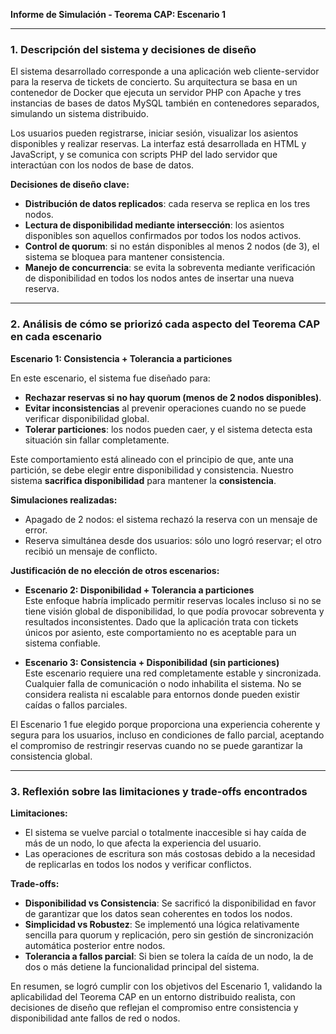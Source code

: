 **Informe de Simulación - Teorema CAP: Escenario 1**

---

### 1. Descripción del sistema y decisiones de diseño

El sistema desarrollado corresponde a una aplicación web cliente-servidor para la reserva de tickets de concierto. Su arquitectura se basa en un contenedor de Docker que ejecuta un servidor PHP con Apache y tres instancias de bases de datos MySQL también en contenedores separados, simulando un sistema distribuido.

Los usuarios pueden registrarse, iniciar sesión, visualizar los asientos disponibles y realizar reservas. La interfaz está desarrollada en HTML y JavaScript, y se comunica con scripts PHP del lado servidor que interactúan con los nodos de base de datos.

**Decisiones de diseño clave:**
- **Distribución de datos replicados**: cada reserva se replica en los tres nodos.
- **Lectura de disponibilidad mediante intersección**: los asientos disponibles son aquellos confirmados por todos los nodos activos.
- **Control de quorum**: si no están disponibles al menos 2 nodos (de 3), el sistema se bloquea para mantener consistencia.
- **Manejo de concurrencia**: se evita la sobreventa mediante verificación de disponibilidad en todos los nodos antes de insertar una nueva reserva.

---

### 2. Análisis de cómo se priorizó cada aspecto del Teorema CAP en cada escenario

**Escenario 1: Consistencia + Tolerancia a particiones**

En este escenario, el sistema fue diseñado para:
- **Rechazar reservas si no hay quorum (menos de 2 nodos disponibles)**.
- **Evitar inconsistencias** al prevenir operaciones cuando no se puede verificar disponibilidad global.
- **Tolerar particiones**: los nodos pueden caer, y el sistema detecta esta situación sin fallar completamente.

Este comportamiento está alineado con el principio de que, ante una partición, se debe elegir entre disponibilidad y consistencia. Nuestro sistema **sacrifica disponibilidad** para mantener la **consistencia**.

**Simulaciones realizadas:**
- Apagado de 2 nodos: el sistema rechazó la reserva con un mensaje de error.
- Reserva simultánea desde dos usuarios: sólo uno logró reservar; el otro recibió un mensaje de conflicto.

**Justificación de no elección de otros escenarios:**

- **Escenario 2: Disponibilidad + Tolerancia a particiones**  
  Este enfoque habría implicado permitir reservas locales incluso si no se tiene visión global de disponibilidad, lo que podía provocar sobreventa y resultados inconsistentes. Dado que la aplicación trata con tickets únicos por asiento, este comportamiento no es aceptable para un sistema confiable.

- **Escenario 3: Consistencia + Disponibilidad (sin particiones)**  
  Este escenario requiere una red completamente estable y sincronizada. Cualquier falla de comunicación o nodo inhabilita el sistema. No se considera realista ni escalable para entornos donde pueden existir caídas o fallos parciales.

El Escenario 1 fue elegido porque proporciona una experiencia coherente y segura para los usuarios, incluso en condiciones de fallo parcial, aceptando el compromiso de restringir reservas cuando no se puede garantizar la consistencia global.

---

### 3. Reflexión sobre las limitaciones y trade-offs encontrados

**Limitaciones:**
- El sistema se vuelve parcial o totalmente inaccesible si hay caída de más de un nodo, lo que afecta la experiencia del usuario.
- Las operaciones de escritura son más costosas debido a la necesidad de replicarlas en todos los nodos y verificar conflictos.

**Trade-offs:**
- **Disponibilidad vs Consistencia**: Se sacrificó la disponibilidad en favor de garantizar que los datos sean coherentes en todos los nodos.
- **Simplicidad vs Robustez**: Se implementó una lógica relativamente sencilla para quorum y replicación, pero sin gestión de sincronización automática posterior entre nodos.
- **Tolerancia a fallos parcial**: Si bien se tolera la caída de un nodo, la de dos o más detiene la funcionalidad principal del sistema.

En resumen, se logró cumplir con los objetivos del Escenario 1, validando la aplicabilidad del Teorema CAP en un entorno distribuido realista, con decisiones de diseño que reflejan el compromiso entre consistencia y disponibilidad ante fallos de red o nodos.
